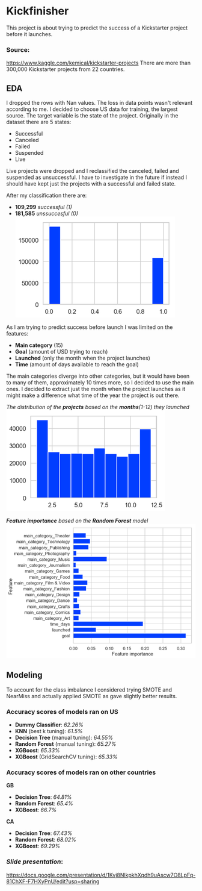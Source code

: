 # Kickfinisher

This project is about trying to predict the success of a Kickstarter project before it launches.

### Source:
https://www.kaggle.com/kemical/kickstarter-projects
There are more than 300,000 Kickstarter projects from 22 countries.

## EDA

I dropped the rows with Nan values. The loss in data points wasn't relevant according to me.
I decided to choose US data for training, the largest source. The target variable is the state of the project.
Originally in the dataset there are 5 states:
* Successful
* Canceled
* Failed
* Suspended
* Live

Live projects were dropped and I reclassified the canceled, failed and suspended as unsuccessful. I have to investigate in the future if instead I should have kept just the projects with a successful and failed state.

After my classification there are:
* __109,299__ _successful (1)_
* __181,585__ _unssuccesful (0)_
![StateDistribution](https://github.com/JonBebi/Kickfinisher/blob/master/Visualizations/StateDistribution.png "State distribution")

As I am trying to predict success before launch I was limited on the features:
* __Main category__ (15)
* __Goal__ (amount of USD trying to reach)
* __Launched__ (only the month when the project launches)
* __Time__ (amount of days available to reach the goal)

The main categories diverge into other categories, but it would have been to many of them, approximately 10 times more, so I decided to use the main ones.
I decided to extract just the month when the project launches as it might make a difference what time of the year the project is out there.

_The distribution of the __projects__ based on the __months__(1-12) they launched_
![DistributionMonthLaunched](https://github.com/JonBebi/Kickfinisher/blob/master/Visualizations/DistributionMonthLaunched.png "The distribution of the months the projects were launched")

___Feature importance__ based on the __Random Forest__ model_
![FeatureImportance](https://github.com/JonBebi/Kickfinisher/blob/master/Visualizations/FeatureImportance.png "Feature importance based on the Random Forest model")

## Modeling

To account for the class imbalance I considered trying SMOTE and NearMiss and actually applied SMOTE as gave slightly better results.

### Accuracy scores of models ran on US

* __Dummy Classifier__: _62.26%_
* __KNN__ (best k tuning): _61.5%_
* __Decision Tree__ (manual tuning): _64.55%_
* __Random Forest__ (manual tuning): _65.27%_
* __XGBoost__: _65.33%_
* __XGBoost__ (GridSearchCV tuning): _65.33%_

### Accuracy scores of models ran on other countries

__GB__
* __Decision Tree__: _64.81%_
* __Random Forest__: _65.4%_
* __XGBoost__: _66.7%_

__CA__
* __Decision Tree__: _67.43%_
* __Random Forest__: _68.02%_
* __XGBoost__: _69.29%_

### _Slide presentation_:
https://docs.google.com/presentation/d/1Kvj8NlkpkhXqdh9uAscw7O8LpFq-81ChXF-F7HXyPnU/edit?usp=sharing
